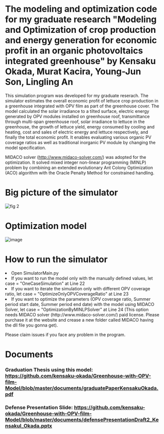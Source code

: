 # The modeling and optimization code for my graduate research "Modeling and Optimization of crop production and energy generation for economic profit in an organic photovoltaics integrated greenhouse" by Kensaku Okada, Murat Kacira, Young-Jun Son, Lingling An

This simulation program was developed for my graduate reserach. The simulator estimates the overall economic profit of lettuce crop production in a greenhouse integrated with OPV film as part of the greenhouse cover. The model calculated the solar irradiance to a tilted surface, electric energy generated by OPV modules installed on greenhouse roof, transmittance through multi-span greenhouse roof, solar irradiance to lettuce in the greenhouse, the growth of lettuce yield, energy consumed by cooling and heating, cost and sales of electric energy and lettuce respectively, and finally the total economic profit. It enables evaluating various organic PV coverage ratios as well as traditional inorganic PV module by changing the model specification.

MIDACO solver (http://www.midaco-solver.com/) was adopted for the optimization. It solved mixed integer non-linear programming (MINLP) problem by combining an extended evolutionary Ant Colony Optimization (ACO) algorithm with the Oracle Penalty Method for constrained handling.


# Big picture of the simulator
![fig 2](https://user-images.githubusercontent.com/6435299/45592781-d9d89580-b9b1-11e8-9433-6ff1bba15c25.png)


# Optimization model
![image](https://user-images.githubusercontent.com/6435299/49426796-f46a2000-f7e4-11e8-836a-3148a503497d.png)


# How to run the simulator

<li>Open SimulatorMain.py</li>
<li>If you want to run the model only with the manually defined values, let case = "OneCaseSimulation" at Line 22 </li>
<li>If you want to iterate the simulation only with different OPV coverage ratio, let case = "OptimizeOnlyOPVCoverageRatio" at Line 23 </li>
<li>If you want to optimize the parameters (OPV coverage ratio, Summer period start date, Summer period end date) with the model using MIDACO Solver, let case = "OptimizationByMINLPSolver" at Line 24 (This option needs MIDACO solver (http://www.midaco-solver.com/) paid license. Please purchase it at the website and crease a new folder called MIDACO having the dll file you gonna get). </li>

Please claim issues if you face any problem in the program.

# Documents
### Graduation Thesis using this model: https://github.com/kensaku-okada/Greenhouse-with-OPV-film-Model/blob/master/documents/graduatePaperKensakuOkada.pdf
### Defense Presentation Slide: https://github.com/kensaku-okada/Greenhouse-with-OPV-film-Model/blob/master/documents/defensePresentationDraft2_Kensakul_Okada.pptx

